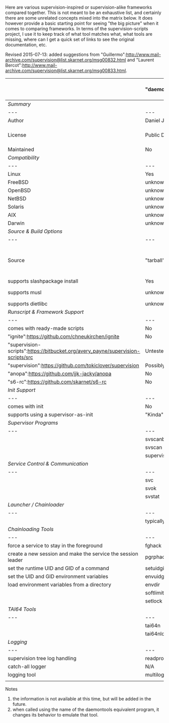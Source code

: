 Here are various supervision-inspired or supervision-alike frameworks compared together.  This is not meant to be an exhaustive list, and certainly there are some unrelated concepts mixed into the matrix below.  It does however provide a basic starting point for seeing "the big picture" when it comes to comparing frameworks.  In terms of the supervision-scripts project, I use it to keep track of what tool matches what, what tools are missing, where can I get a quick set of links to see the original documentation, etc.

Revised 2015-07-13: added suggestions from "Guillermo":http://www.mail-archive.com/supervision@list.skarnet.org/msg00832.html and "Laurent Bercot":http://www.mail-archive.com/supervision@list.skarnet.org/msg00833.html. 

| | "daemontools":http://cr.yp.to/daemontools.html | "daemontools-encore":http://untroubled.org/daemontools-encore/ | "freedt":http://offog.org/code/freedt/ | "runit":http://smarden.org/runit | "perp":http://b0llix.net/perp/ | "s6":http://skarnet.org/software/s6 | "nosh":http://homepage.ntlworld.com/jonathan.deboynepollard/Softwares/nosh.html |
| ---   | --- | --- | --- | --- | --- | --- | --- |
| *Summary* |  |  |  |  |  |  |  |
| ---   | --- | --- | --- | --- | --- | --- | --- |
| Author | Daniel J. Bernstein | Bruce Guenter | Adam Sampson | Gerrit Pape | Wayne Marshall | Laurent Bercot | Jonathan de Boyne Pollard |
| License | Public Domain | "ISC-like":https://github.com/bruceg/daemontools-encore/blob/master/LICENSE | described as "OpenBSD or ISC-like" | modified BSD |  "Custom":http://b0llix.net/perp/site.cgi?page=LICENSE | ISC | ISC (with provisions for others) |
| Maintained | No | Yes | Yes | Yes | Yes | Yes | Yes |
| *Compatibility* |  |  |  |  |  |  |  |
| ---   | --- | --- | --- | --- | --- | --- | --- |
| Linux | Yes | Yes | Yes | Yes | Yes | Yes | Yes |
| FreeBSD | unknown | unknown | unknown | Yes | unknown | Yes | Yes |
| OpenBSD | unknown | unknown | unknown | unknown | unknown | Yes | unknown |
| NetBSD | unknown | unknown | unknown | unknown | unknown | Yes | unknown |
| Solaris | unknown | unknown | unknown | unknown | unknown | Yes | unknown |
| AIX | unknown | unknown | unknown | unknown | unknown | unknown | unknown |
| Darwin | unknown | unknown | unknown | unknown | unknown | Yes | unknown |
| *Source & Build Options* |   |  |  |  |  |  |  |
| ---   | --- | --- | --- | --- | --- | --- | --- |
| Source | "tarball":http://cr.yp.to/daemontools/install.html | "via Github":https://github.com/bruceg/daemontools-encore or "tarball":http://untroubled.org/daemontools-encore/ | "via Git":http://offog.org/git/freedt.git/ or "tarball":http://offog.org/code/freedt/ | "tarball":http://smarden.org/runit/install.html | "tarball":http://b0llix.net/perp/ | "via Github":https://github.com/skarnet/s6 or "tarball":http://skarnet.org/software/s6/ | "tarball":http://homepage.ntlworld.com/jonathan.deboynepollard/Softwares/nosh/source-package.html |
| supports slashpackage install  | Yes | unknown ^1^ | unknown ^1^ | Yes | unknown ^1^ | Yes | Yes, via source |
| supports musl | unknown ^1^ | unknown ^1^ | unknown ^1^ | "Yes":https://aur.archlinux.org/packages/runit-musl/ | unknown ^1^ | "Yes":https://github.com/skarnet/s6/blob/master/INSTALL | unknown ^1^ |
| supports dietlibc | unknown ^1^ | unknown ^1^ | unknown ^1^ | Yes | unknown ^1^| "Yes":https://github.com/skarnet/s6/blob/master/INSTALL | unknown ^1^ |
| *Runscript & Framework Support* |  |  |  |  |  |  |  |
| ---   | --- | --- | --- | --- | --- | --- | --- |
| comes with ready-made scripts | No | No | No | Examples | No | Examples | Yes |
| "ignite":https://github.com/chneukirchen/ignite | No | No | No | Yes | No | No | No |
| "supervision-scripts":https://bitbucket.org/avery_payne/supervision-scripts/src | Untested | Untested | Untested | Yes | Experimental | Untested | Possibly |
| "supervision":https://github.com/tokiclover/supervision | Possibly | Possibly | Possibly | Yes | No | Possibly | Possibly |
| "anopa":https://github.com/jjk-jacky/anopa | No | No | No | No | No | Yes | No |
| "s6-rc":https://github.com/skarnet/s6-rc | No | No | No | No | No | "Yes":http://skarnet.org/software/s6-rc/ | No |
| *Init Support* |  |  |  |  |  |  |  |
| ---   | --- | --- | --- | --- | --- | --- | --- |
| comes with init | No | No | Unknown | runit-init | Unknown | (separate package) output of s6-linix-init | system-manager |
| supports using a supervisor-as-init | "Kinda":http://code.dogmap.org./svscan-1/ | Unknown | Unknown | N/A | Unknown | "Yes":http://skarnet.org/software/s6/s6-svscan-1.html | N/A |
| *Supervisor Programs* |  |  |  |  |  |  |  |
| ---   | --- | --- | --- | --- | --- | --- | --- |
| | svscanboot | svscanboot | N/A | "Stage 2 Script" | N/A | Provided as example | N/A | 
| | svscan | svscan | unknown | runsvdir | via perpd| s6-svscan | unknown |
| | supervise | supervise | unknown | runsv | via perpd | s6-supervise | service-manager |
| *Service Control  & Communication* |  |  |  |  |  |  |  |
| ---   | --- | --- | --- | --- | --- | --- | --- |
| | svc | svc | unknown | sv | unknown | s6-svc | service-control |
| | svok | svok | unknown | sv status $dir > /dev/null | unknown | s6-svok | service-is-ok? | 
| | svstat | svstat | unknown | "sv status" | unknown | s6-svstat | service-status? |
| *Launcher / Chainloader* |  |  |  |  |  |  |  |
| ---   | --- | --- | --- | --- | --- | --- | --- |
| | typically /bin/sh | typically /bin/sh | typically /bin/sh | typically /bin/sh | typically /bin/sh | /bin/sh or execline | nosh | 
| *Chainloading Tools* |  |  |  |  |  |  |  |
| ---   | --- | --- | --- | --- | --- | --- | --- |
| force a service to stay in the foreground | fghack | fghack | N/A | N/A | N/A | s6-fghack | N/A | 
| create a new session and make the service the session leader | pgrphack | pgrphack | N/A | chpst ^2^ | N/A |  s6-setsid |  setsid | 
| set the runtime UID and GID of a command | setuidgid | setuidgid | N/A | chpst ^2^ | N/A | s6-setuidgid | setuidgid? | 
| set the UID and GID environment variables | envuidgid | envuidgid | N/A | chpst ^2^ | N/A | s6-envuidgid | envuidgid? | 
| load environment variables from a directory | envdir | envdir | N/A | chpst ^2^ | N/A | s6-envdir | envdir? | 
| | softlimit | softlimit | N/A | chpst ^2^ | N/A | s6-softlimit | softlimit? | 
| | setlock | setlock | N/A | chpst ^2^ | N/A | s6-setlock | setlock? | 
| *TAI64 Tools* |  |  |  |  |  |  |  |
| ---   | --- | --- | --- | --- | --- | --- | --- |
| | tai64n | tai64n | N/A | None | N/A | s6-tai64n | tai64n | 
| | tai64nlocal | tai64nlocal | N/A | None | N/A | s6-tai64nlocal | tai64nlocal | 
| *Logging* |  |  |  |  |  |  |  |
| ---   | --- | --- | --- | --- | --- | --- | --- |
| supervision tree log handling | readproctitle | readproctitle | N/A | "self-renaming" | N/A | N/A | N/A | 
| catch-all logger | N/A | N/A | N/A | N/A | N/A | s6-svscan-log | cyclog |
| logging tool | multilog | multilog | N/A | svlogd |  N/A | s6-log | cyclog? |
| |

Notes
1. the information is not available at this time, but will be added in the future.
2. when called using the name of the daemontools equivalent program, it changes its behavior to emulate that tool.
